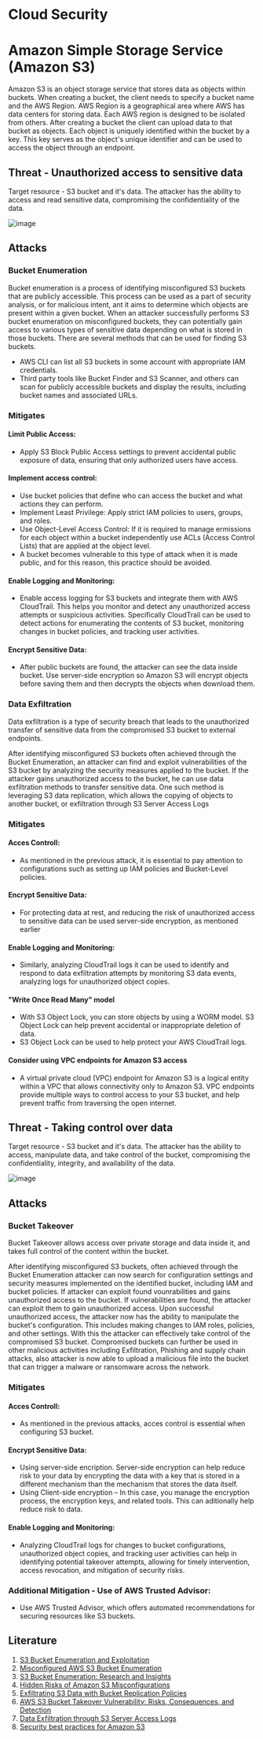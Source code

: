 # Cloud Security
# Amazon Simple Storage Service (Amazon S3)

Amazon S3 is an object storage service that stores data as objects within buckets.
When creating a bucket, the client needs to specify a bucket name and the AWS Region. AWS Region is a geographical area where AWS has data centers for storing data. Each AWS region is designed to be isolated from others. 
After creating a bucket the client can upload data to that bucket as objects. Each object is uniquely identified within the bucket by a key. This key serves as the object's unique identifier and can be used to access the object through an endpoint.

## Threat - Unauthorized access to sensitive data
Target resource - S3 bucket and it's data.
The attacker has the ability to access and read sensitive data, compromising the confidentiality of the 
data.

![image](/documentation/images/T1.png)

## Attacks

### Bucket Enumeration

Bucket enumeration is a process of identifying misconfigured S3 buckets that are publicly accessible. This process can be used as a part of security analysis, or for malicious intent, ant it aims to determine which objects are present within a given bucket. When an attacker successfully performs S3 bucket enumeration on misconfigured buckets, they can potentially gain access to various types of sensitive data depending on what is stored in those buckets.
There are several methods that can be used for finding S3 buckets. 
- AWS CLI can list all S3 buckets in some account with appropriate IAM credentials.
- Third party tools like Bucket Finder and S3 Scanner, and others can scan for publicly accessible buckets and display the results, including bucket names and associated URLs.


### Mitigates
#### Limit Public Access: 
- Apply S3 Block Public Access settings to prevent accidental public exposure of data, ensuring that only authorized users have access. 

#### Implement access control:   
- Use bucket policies that define who can access the bucket and what actions they can perform.  
- Implement Least Privilege: Apply strict IAM policies to users, groups, and roles.
- Use Object-Level Access Control: If it is required to manage ermissions for each object within a bucket independently use ACLs (Access Control Lists) that are applied at the object level.
- A bucket becomes vulnerable to this type of attack when it is made public, and for this reason, this practice should be avoided.

#### Enable Logging and Monitoring: 
- Enable access logging for S3 buckets and integrate them with AWS CloudTrail. This helps you monitor and detect any unauthorized access attempts or suspicious activities. Specifically CloudTrail can be used to detect actions for enumerating the contents of S3 bucket, monitoring changes in bucket policies, and tracking user activities.

#### Encrypt Sensitive Data:
- After public buckets are found, the attacker can see the data inside bucket. Use server-side encryption so Amazon S3 will encrypt objects before saving them and then decrypts the objects when download them.


### Data Exfiltration

Data exfiltration is a type of security breach that leads to the unauthorized transfer of sensitive data from the compromised S3 bucket to external endpoints.

After identifying misconfigured S3 buckets often achieved through the Bucket Enumeration, an attacker can find and exploit vulnerabilities of the S3 bucket by analyzing the security measures applied to the bucket. If the attacker gains unauthorized access to the bucket, he can use data exfiltration methods to transfer sensitive data.
One such method is leveraging S3 data replication, which allows the copying of objects to another bucket, or exfiltration through S3 Server Access Logs


### Mitigates

#### Acces Controll:
- As mentioned in the previous attack, it is essential to pay attention to configurations such as setting up IAM policies and Bucket-Level policies. 

#### Encrypt Sensitive Data:
- For protecting data at rest, and reducing the risk of unauthorized access to sensitive data can be used server-side encryption, as mentioned earlier

#### Enable Logging and Monitoring: 
- Similarly, analyzing CloudTrail logs it can be used to identify and respond to data exfiltration attempts by monitoring S3 data events, analyzing logs for unauthorized object copies.

#### "Write Once Read Many" model
- With S3 Object Lock, you can store objects by using a WORM model. S3 Object Lock can help prevent accidental or inappropriate deletion of data.
- S3 Object Lock can be used to help protect your AWS CloudTrail logs.

#### Consider using VPC endpoints for Amazon S3 access
- A virtual private cloud (VPC) endpoint for Amazon S3 is a logical entity within a VPC that allows connectivity only to Amazon S3. VPC endpoints provide multiple ways to control access to your S3 bucket, and help prevent traffic from traversing the open internet.


## Threat - Taking control over data
Target resource - S3 bucket and it's data.
The attacker has the ability to access, manipulate data, and take control of the bucket, compromising the confidentiality, integrity, and availability of the data. 

![image](/documentation/images/T2.png)

## Attacks
### Bucket Takeover
Bucket Takeover allows access over private storage and data inside it, and takes full control of the content within the bucket.

After identifying misconfigured S3 buckets, often achieved through the Bucket Enumeration attacker can now search for configuration settings and security measures implemented on the identified bucket, including IAM and bucket policies. If attacker can exploit found vounrabilities and gains unauthorized access to the bucket. If vulnerabilities are found, the attacker can exploit them to gain unauthorized access.
Upon successful unauthorized access, the attacker now has the ability to manipulate the bucket's configuration. This includes making changes to IAM roles, policies, and other settings. With this the attacker can effectively take control of the compromised S3 bucket.
Compromised buckets can further be used in other malicious activities including Exfiltration, Phishing and supply chain attacks, also attacker is now able to upload a malicious file into the bucket that can trigger a malware or ransomware across the network. 

### Mitigates
#### Acces Controll:
- As mentioned in the previous attacks, acces control is essential when configuring S3 bucket. 

#### Encrypt Sensitive Data:
- Using server-side encription. Server-side encryption can help reduce risk to your data by encrypting the data with a key that is stored in a different mechanism than the mechanism that stores the data itself.
- Using Client-side encryption – In this case, you manage the encryption process, the encryption keys, and related tools. This can aditionally help reduce risk to data.

#### Enable Logging and Monitoring: 
- Analyzing CloudTrail logs for changes to bucket configurations, unauthorized object copies, and tracking user activities can help in identifying potential takeover attempts, allowing for timely intervention, access revocation, and mitigation of security risks.


### Additional Mitigation - Use of AWS Trusted Advisor:
- Use AWS Trusted Advisor, which offers automated recommendations for securing resources like S3 buckets.


## Literature
1. [S3 Bucket Enumeration and Exploitation](https://www.geeksforgeeks.org/s3-bucket-enumeration-and-exploitation/)
2. [Misconfigured AWS S3 Bucket Enumeration](https://medium.com/@narenndhrareddy/misconfigured-aws-s3-bucket-enumeration-7a01d2f8611b)
3. [S3 Bucket Enumeration: Research and Insights](https://medium.com/@aka.0x4C3DD/s3-bucket-enumeration-research-and-insights-674da26c049e)
4. [Hidden Risks of Amazon S3 Misconfigurations](https://blog.qualys.com/vulnerabilities-threat-research/2023/12/18/hidden-risks-of-amazon-s3-misconfigurations)
5. [Exfiltrating S3 Data with Bucket Replication Policies](https://hackingthe.cloud/aws/exploitation/s3-bucket-replication-exfiltration/)
6. [AWS S3 Bucket Takeover Vulnerability: Risks, Consequences, and Detection](https://socradar.io/aws-s3-bucket-takeover-vulnerability-risks-consequences-and-detection/)
7. [Data Exfiltration through S3 Server Access Logs](https://hackingthe.cloud/aws/exploitation/s3_server_access_logs/)
8. [Security best practices for Amazon S3](https://docs.aws.amazon.com/AmazonS3/latest/userguide/security-best-practices.html)

